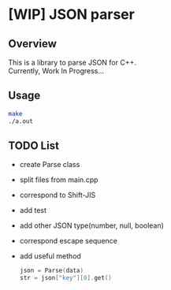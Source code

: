 # [WIP] JSON parser

## Overview

This is a library to parse JSON for C++.  
Currently, Work In Progress...

## Usage

```bash
make
./a.out
```

## TODO List

- create Parse class
- split files from main.cpp
- correspond to Shift-JIS
- add test
- add other JSON type(number, null, boolean)
- correspond escape sequence
- add useful method

  ```c++
  json = Parse(data)
  str = json["key"][0].get()
  ```
